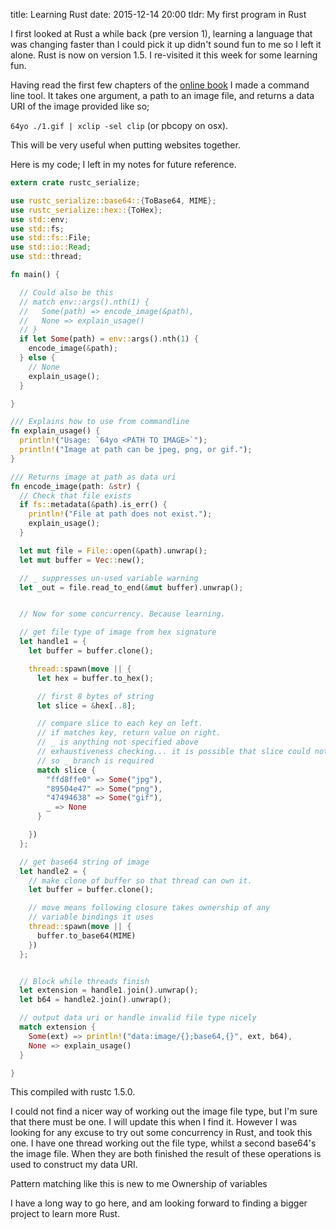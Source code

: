 title: Learning Rust
date: 2015-12-14 20:00
tldr: My first program in Rust

I first looked at Rust a while back (pre version 1), learning a language that was changing
faster than I could pick it up didn't sound fun to me so I left it alone. Rust is
now on version 1.5. I re-visited it this week for some learning fun.

Having read the first few chapters of the [online book](https://doc.rust-lang.org/stable/book/)
I made a command line tool. It takes one argument, a path to an image file, and
returns a data URI of the image provided like so;

`64yo ./1.gif | xclip -sel clip` (or pbcopy on osx).

This will be very useful when putting websites together.

Here is my code; I left in my notes for future reference.

```rust
extern crate rustc_serialize;

use rustc_serialize::base64::{ToBase64, MIME};
use rustc_serialize::hex::{ToHex};
use std::env;
use std::fs;
use std::fs::File;
use std::io::Read;
use std::thread;

fn main() {

  // Could also be this
  // match env::args().nth(1) {
  //   Some(path) => encode_image(&path),
  //   None => explain_usage()
  // }
  if let Some(path) = env::args().nth(1) {
    encode_image(&path);
  } else {
    // None
    explain_usage();
  }

}

/// Explains how to use from commandline
fn explain_usage() {
  println!("Usage: `64yo <PATH TO IMAGE>`");
  println!("Image at path can be jpeg, png, or gif.");
}

/// Returns image at path as data uri
fn encode_image(path: &str) {
  // Check that file exists
  if fs::metadata(&path).is_err() {
    println!("File at path does not exist.");
    explain_usage();
  }

  let mut file = File::open(&path).unwrap();
  let mut buffer = Vec::new();

  // _ suppresses un-used variable warning
  let _out = file.read_to_end(&mut buffer).unwrap();


  // Now for some concurrency. Because learning.

  // get file type of image from hex signature
  let handle1 = {
    let buffer = buffer.clone();

    thread::spawn(move || {
      let hex = buffer.to_hex();

      // first 8 bytes of string
      let slice = &hex[..8];

      // compare slice to each key on left.
      // if matches key, return value on right.
      // _ is anything not specified above
      // exhaustiveness checking... it is possible that slice could not match any
      // so _ branch is required
      match slice {
        "ffd8ffe0" => Some("jpg"),
        "89504e47" => Some("png"),
        "47494638" => Some("gif"),
        _ => None
      }

    })
  };

  // get base64 string of image
  let handle2 = {
    // make clone of buffer so that thread can own it.
    let buffer = buffer.clone();

    // move means following closure takes ownership of any
    // variable bindings it uses
    thread::spawn(move || {
      buffer.to_base64(MIME)
    })
  };


  // Block while threads finish
  let extension = handle1.join().unwrap();
  let b64 = handle2.join().unwrap();

  // output data uri or handle invalid file type nicely
  match extension {
    Some(ext) => println!("data:image/{};base64,{}", ext, b64),
    None => explain_usage()
  }

}
```

This compiled with rustc 1.5.0.

I could not find a nicer way of working out the image file type, but I'm sure that
there must be one. I will update this when I find it. However I was looking for
any excuse to try out some concurrency in Rust, and took this one. I have one thread
working out the file type, whilst a second base64's the image file. When they are
both finished the result of these operations is used to construct my data URI.

Pattern matching like this is new to me
Ownership of variables

I have a long way to go here, and am looking forward to finding a bigger project
to learn more Rust.
